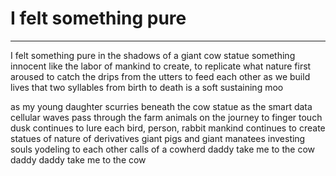 # I felt something pure
***
I felt something pure
in the shadows of
a giant cow statue
something innocent
like the labor of mankind
to create, to replicate
what nature first aroused
to catch the drips from the utters
to feed
each other as we build lives
that two syllables
from birth to death
is a soft sustaining moo

as my young daughter scurries
beneath the
cow statue
as the smart data
cellular waves
pass through the
farm animals on the journey to
finger touch
dusk continues to lure
each bird, person, rabbit
mankind continues to create
statues of nature
of derivatives
giant pigs and giant manatees
investing souls
yodeling to each other
calls of a cowherd
daddy take me to the cow
daddy daddy take me to the cow
